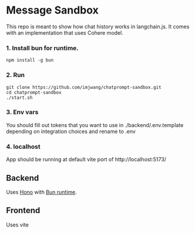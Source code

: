 # Message Sandbox
This repo is meant to show how chat history works in langchain.js. It comes with an implementation that uses Cohere model.


### 1. Install bun for runtime.

```shell
npm install -g bun
```

### 2. Run

```shell
git clone https://github.com/imjwang/chatprompt-sandbox.git
cd chatprompt-sandbox
./start.sh
```

### 3. Env vars

You should fill out tokens that you want to use in ./backend/.env.template depending on integration choices and rename to .env

### 4. localhost
App should be running at default vite port of http://localhost:5173/


## Backend
Uses [Hono](https://hono.dev/) with [Bun runtime](https://bun.sh/docs/cli/run).

## Frontend
Uses vite
